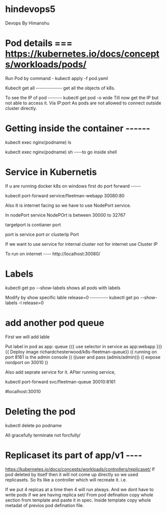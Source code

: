 # hindevops5
Devops By Himanshu 
# Pod details === https://kubernetes.io/docs/concepts/workloads/pods/
Run Pod by command - kubectl apply -f pod.yaml 

Kubeclt get all ------------- get all the objects of k8s. 

To see the IP of pod ------- kubectl get pod -o wide   Till now get the IP but not able to access it. Via IP:port As pods are not allowed to connect outside cluster directly. 

# Getting inside the container ------
kubeclt exec nginx(podname)  ls 

kubeclt exec nginx(podname) sh          ----to go inside shell 

# Service in Kubernetis 
If u are running docker k8s on windows first do port forward -----

kubectl port-forward service/fleetman-webapp 30080:80

Also It is internet facing so we have to use NodePort service. 

In nodePort service NodePOrt is between 30000 to 32767

targetport is contianer port 

port is service port or clusterIp Port

If we want to use service for internal cluster not for internet use Cluster IP

To run on internet ---- http://localhost:30080/


# Labels 
kubectl get po --show-labels         shows all pods with labels 

Modify by show specific lable release=0 --------- kubectl get po --show-labels -l release=0 

# add another pod queue
First we will add lable 

Put label in pod as  app: queue    {{{ use selector in service as app:webapp     }}}{{ Deploy image  richardchesterwood/k8s-fleetman-queue}}
(( running on port 8161 is the admin console ))
((user and pass (admis/admin)))
(( expose nordport on 30010 ))

Also add seprate service for it. AFter running service, 

kubectl port-forward svc/fleetman-queue 30010:8161

#localhost:30010

# Deleting the pod 
kubectl delete po podname

All gracefully terminate not forcfully/ 

# Replicaset  its part of app/v1 ---- 
https://kubernetes.io/docs/concepts/workloads/controllers/replicaset/
If pod deleted by itself then it will not come up directly so we used replicasets. So Its like a controller which will recreate it. i.e.

If we put 4 replcas at a time then 4 will run always. 
And we dont have to write pods if we are having replica set/ 
From pod defination copy  whole section from template and paste it in spec. Inside template copy whole metadat of previos pod defination file. 





